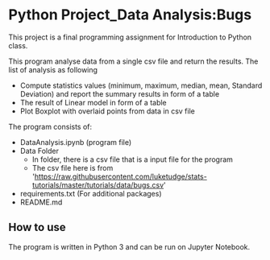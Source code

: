 # Python Project_Data Analysis:Bugs

This project is a final programming assignment for Introduction to Python class.

This program analyse data from a single csv file and return the results.
The list of analysis as following
- Compute statistics values (minimum, maximum, median, mean, Standard Deviation) and report the summary results in form of a table
- The result of Linear model in form of a table
- Plot Boxplot with overlaid points from data in csv file

The program consists of:
- DataAnalysis.ipynb (program file)
- Data Folder
  - In folder, there is a csv file that is a input file for the program
  - The csv file here is from 'https://raw.githubusercontent.com/luketudge/stats-tutorials/master/tutorials/data/bugs.csv'
- requirements.txt (For additional packages)
- README.md


## How to use
The program is written in Python 3 and can be run on Jupyter Notebook.
